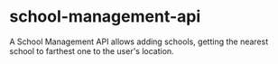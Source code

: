 # school-management-api
A School Management API allows adding schools, getting the nearest school to farthest one to the user's location.
